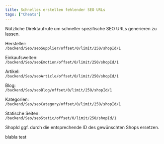 ```yaml
---
title: Schnelles erstellen fehlender SEO URLs
tags: ["Cheats"]
---
```


Nützliche Direktaufrufe um schneller spezifische SEO URLs generieren zu lassen.

Hersteller:  
```/backend/Seo/seoSupplier/offset/0/limit/250/shopId/1```

Einkaufswelten:   
```/backend/Seo/seoEmotion/offset/0/limit/250/shopId/1```

Artikel:  
```/backend/Seo/seoArticle/offset/0/limit/250/shopId/1```

Blog:   
```/backend/Seo/seoBlog/offset/0/limit/250/shopId/1```

Kategorien:  
```/backend/Seo/seoCategory/offset/0/limit/250/shopId/1```

Statische Seiten:  
```/backend/Seo/seoStatic/offset/0/limit/250/shopId/1```

ShopId ggf. durch die entsprechende ID des gewünschten Shops ersetzen.

blabla test